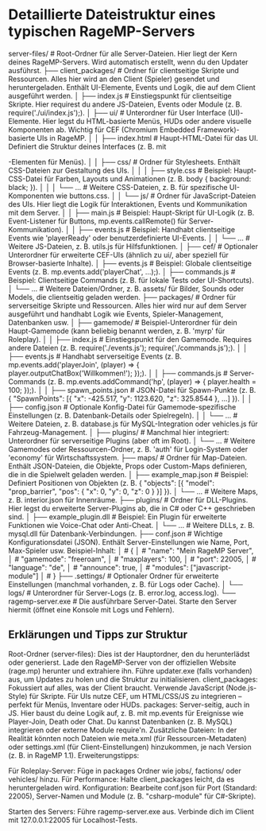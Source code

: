 # Detaillierte Dateistruktur eines typischen RageMP-Servers

server-files/  # Root-Ordner für alle Server-Dateien. Hier liegt der Kern deines RageMP-Servers. Wird automatisch erstellt, wenn du den Updater ausführst.
├── client_packages/  # Ordner für clientseitige Skripte und Ressourcen. Alles hier wird an den Client (Spieler) gesendet und heruntergeladen. Enthält UI-Elemente, Events und Logik, die auf dem Client ausgeführt werden.
│   ├── index.js  # Einstiegspunkt für clientseitige Skripte. Hier requirest du andere JS-Dateien, Events oder Module (z. B. require('./ui/index.js');).
│   ├── ui/  # Unterordner für User Interface (UI)-Elemente. Hier legst du HTML-basierte Menüs, HUDs oder andere visuelle Komponenten ab. Wichtig für CEF (Chromium Embedded Framework)-basierte UIs in RageMP.
│   │   ├── index.html  # Haupt-HTML-Datei für das UI. Definiert die Struktur deines Interfaces (z. B. mit <div>-Elementen für Menüs).
│   │   ├── css/  # Ordner für Stylesheets. Enthält CSS-Dateien zur Gestaltung des UIs.
│   │   │   ├── style.css  # Beispiel: Haupt-CSS-Datei für Farben, Layouts und Animationen (z. B. body { background: black; }).
│   │   │   └── ...  # Weitere CSS-Dateien, z. B. für spezifische UI-Komponenten wie buttons.css.
│   │   └── js/  # Ordner für JavaScript-Dateien des UIs. Hier liegt die Logik für Interaktionen, Events und Kommunikation mit dem Server.
│   │       ├── main.js  # Beispiel: Haupt-Skript für UI-Logik (z. B. Event-Listener für Buttons, mp.events.callRemote() für Server-Kommunikation).
│   │       ├── events.js  # Beispiel: Handhabt clientseitige Events wie 'playerReady' oder benutzerdefinierte UI-Events.
│   │       └── ...  # Weitere JS-Dateien, z. B. utils.js für Hilfsfunktionen.
│   ├── cef/  # Optionaler Unterordner für erweiterte CEF-UIs (ähnlich zu ui/, aber speziell für Browser-basierte Inhalte).
│   ├── events.js  # Beispiel: Globale clientseitige Events (z. B. mp.events.add('playerChat', ...);).
│   ├── commands.js  # Beispiel: Clientseitige Commands (z. B. für lokale Tests oder UI-Shortcuts).
│   └── ...  # Weitere Dateien/Ordner, z. B. assets/ für Bilder, Sounds oder Models, die clientseitig geladen werden.
├── packages/  # Ordner für serverseitige Skripte und Ressourcen. Alles hier wird nur auf dem Server ausgeführt und handhabt Logik wie Events, Spieler-Management, Datenbanken usw.
│   ├── gamemode/  # Beispiel-Unterordner für dein Haupt-Gamemode (kann beliebig benannt werden, z. B. 'myrp' für Roleplay).
│   │   ├── index.js  # Einstiegspunkt für den Gamemode. Requires andere Dateien (z. B. require('./events.js'); require('./commands.js');).
│   │   ├── events.js  # Handhabt serverseitige Events (z. B. mp.events.add('playerJoin', (player) => { player.outputChatBox('Willkommen!'); });).
│   │   ├── commands.js  # Server-Commands (z. B. mp.events.addCommand('hp', (player) => { player.health = 100; });).
│   │   ├── spawn_points.json  # JSON-Datei für Spawn-Punkte (z. B. { "SpawnPoints": [{ "x": -425.517, "y": 1123.620, "z": 325.8544 }, ...] }).
│   │   ├── config.json  # Optionale Konfig-Datei für Gamemode-spezifische Einstellungen (z. B. Datenbank-Details oder Spielregeln).
│   │   └── ...  # Weitere Dateien, z. B. database.js für MySQL-Integration oder vehicles.js für Fahrzeug-Management.
│   ├── plugins/  # Manchmal hier integriert: Unterordner für serverseitige Plugins (aber oft im Root).
│   └── ...  # Weitere Gamemodes oder Ressourcen-Ordner, z. B. 'auth' für Login-System oder 'economy' für Wirtschaftssystem.
├── maps/  # Ordner für Map-Dateien. Enthält JSON-Dateien, die Objekte, Props oder Custom-Maps definieren, die in die Spielwelt geladen werden.
│   ├── example_map.json  # Beispiel: Definiert Positionen von Objekten (z. B. { "objects": [{ "model": "prop_barrier", "pos": { "x": 0, "y": 0, "z": 0 } }] }).
│   └── ...  # Weitere Maps, z. B. interior.json für Innenräume.
├── plugins/  # Ordner für DLL-Plugins. Hier legst du erweiterte Server-Plugins ab, die in C# oder C++ geschrieben sind.
│   ├── example_plugin.dll  # Beispiel: Ein Plugin für erweiterte Funktionen wie Voice-Chat oder Anti-Cheat.
│   └── ...  # Weitere DLLs, z. B. mysql.dll für Datenbank-Verbindungen.
├── conf.json  # Wichtige Konfigurationsdatei (JSON). Enthält Server-Einstellungen wie Name, Port, Max-Spieler usw. Beispiel-Inhalt:
│              # {
│              #   "name": "Mein RageMP Server",
│              #   "gamemode": "freeroam",
│              #   "maxplayers": 100,
│              #   "port": 22005,
│              #   "language": "de",
│              #   "announce": true,
│              #   "modules": ["javascript-module"]
│              # }
├── .settings/  # Optionaler Ordner für erweiterte Einstellungen (manchmal vorhanden, z. B. für Logs oder Cache).
│   └── logs/  # Unterordner für Server-Logs (z. B. error.log, access.log).
└── ragemp-server.exe  # Die ausführbare Server-Datei. Starte den Server hiermit (öffnet eine Konsole mit Logs und Fehlern).


## Erklärungen und Tipps zur Struktur

Root-Ordner (server-files): Dies ist der Hauptordner, den du herunterlädst oder generierst. Lade den RageMP-Server von der offiziellen Website (rage.mp) herunter und extrahiere ihn. Führe updater.exe (falls vorhanden) aus, um Updates zu holen und die Struktur zu initialisieren.
client_packages: Fokussiert auf alles, was der Client braucht. Verwende JavaScript (Node.js-Style) für Skripte. Für UIs nutze CEF, um HTML/CSS/JS zu integrieren – perfekt für Menüs, Inventare oder HUDs.
packages: Server-seitig, auch in JS. Hier baust du deine Logik auf, z. B. mit mp.events für Ereignisse wie Player-Join, Death oder Chat. Du kannst Datenbanken (z. B. MySQL) integrieren oder externe Module require'n.
Zusätzliche Dateien: In der Realität könnten noch Dateien wie meta.xml (für Ressourcen-Metadaten) oder settings.xml (für Client-Einstellungen) hinzukommen, je nach Version (z. B. in RageMP 1.1).
Erweiterungstipps:

Für Roleplay-Server: Füge in packages Ordner wie jobs/, factions/ oder vehicles/ hinzu.
Für Performance: Halte client_packages leicht, da es heruntergeladen wird.
Konfiguration: Bearbeite conf.json für Port (Standard: 22005), Server-Namen und Module (z. B. "csharp-module" für C#-Skripte).


Starten des Servers: Führe ragemp-server.exe aus. Verbinde dich im Client mit 127.0.0.1:22005 für Localhost-Tests.
